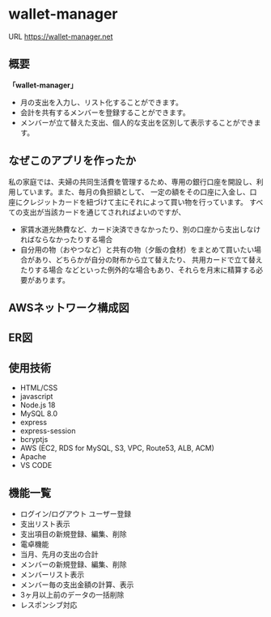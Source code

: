 # wallet-manager

URL https://wallet-manager.net

## 概要

**「wallet-manager」**

- 月の支出を入力し、リスト化することができます。
- 会計を共有するメンバーを登録することができます。
- メンバーが立て替えた支出、個人的な支出を区別して表示することができます。

## なぜこのアプリを作ったか
私の家庭では、夫婦の共同生活費を管理するため、専用の銀行口座を開設し、利用しています。また、毎月の負担額として、
一定の額をその口座に入金し、口座にクレジットカードを紐づけて主にそれによって買い物を行っています。
すべての支出が当該カードを通じてされればよいのですが、
- 家賃水道光熱費など、カード決済できなかったり、別の口座から支出しなければならなかったりする場合
- 自分用の物（おやつなど）と共有の物（夕飯の食材）をまとめて買いたい場合があり、どちらかが自分の財布から立て替えたり、
共用カードで立て替えたりする場合
などといった例外的な場合もあり、それらを月末に精算する必要があります。
## AWSネットワーク構成図
## ER図
## 使用技術
- HTML/CSS
- javascript
- Node.js 18
- MySQL 8.0
- express
- express-session
- bcryptjs
- AWS (EC2, RDS for MySQL, S3, VPC, Route53, ALB, ACM)
- Apache
- VS CODE

## 機能一覧
- ログイン/ログアウト ユーザー登録
- 支出リスト表示
- 支出項目の新規登録、編集、削除
- 電卓機能
- 当月、先月の支出の合計
- メンバーの新規登録、編集、削除
- メンバーリスト表示
- メンバー毎の支出金額の計算、表示
- 3ヶ月以上前のデータの一括削除
- レスポンシブ対応
